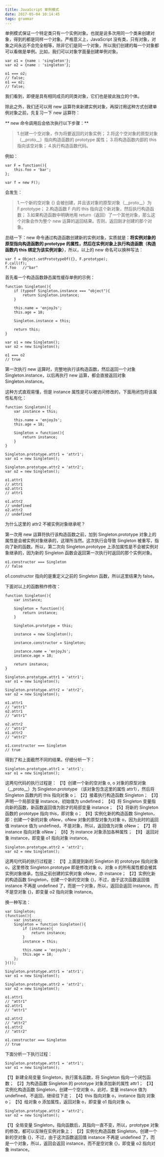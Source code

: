 ```yaml
---
title: JavaScript 单例模式
date: 2017-05-04 10:14:45
tags: grammar
---
```


单例模式保证一个特定类只有一个实例对象。也就是说多次用同一个类来创建对象，得到的都是同样一个对象。严格意义上，JavaScript 没有类，只有对象，对象之间永远不会完全相等，除非它们是同一个对象，所以我们创建的每一个对象都可以看做是单例。比如，我们可以对象字面量创建单例对象。


<!-- more -->

```
var o1 = {name : 'singleton'};
var o2 = {name : 'singleton'};

o1 === o2;
// false;
o1 == o2;
// false;
```

我们看到，即便是具有相同成员的同类对象，它们也是彼此独立的个体。

除此之外，我们还可以用 new 运算符来新建实例对象，再探讨用这种方式创建单例对象之前，先复习一下 new 运算符：

** new 命令调用后会依次执行以下步骤：**

> 1.创建一个空对象，作为将要返回的对象实例；
> 2.将这个空对象的原型对象（\_\_proto\_\_）指向构造函数的 prototype 属性；
> 3.将构造函数内部的 this 指向该空对象；
> 4.执行构造函数代码。

例如：

```
var F = function(){
    this.foo = 'bar';
};

var f = new F();
```

会发生：

> 1.一个新的空对象 {} 会被创建，并且该对象的原型对象（\_\_proto\_\_）为 F.prototype；
> 2.构造函数 F 内的 this 指向这个新对象，然后执行构造函数；
> 3.如果构造函数中明确地用 return（返回）了一个其他对象，那么这个对象会作为整个 new 运算的返回结果。否则，返回刚才创建的那个对象。

总结一下：new 命令通过构造函数创建新的实例对象，实质就是：**将实例对象的原型指向构造函数的 prototype 的属性，然后在实例对象上执行构造函数（构造函数内 this 绑定为该实例对象）**，所以，以上的 new 命名可以换种写法：

```
var f = Object.setPrototypeOf({}, F.prototype);
F.call(f);
f.foo   //"bar"
```

首先看一个构造函数静态属性缓存单例的示例：

```
function Singleton(){
    if (typeof Singleton.instance === "object"){
        return Singleton.instance;
    }

    this.name = 'enjoyJs';
    this.age = 18;

    Singleton.instance = this;

    return this;
}

var o1 = new Singleton();
var o2 = new Singleton();

o1 === o2
// true
```

第一次执行 new 运算时，完整地执行该构造函数，然后返回一个对象 Singleton.instance，以后再执行 new 运算，都会直接返回对象 Singleton.instance。

这种方式直观易懂，但是 instance 属性是可以被访问修改的，下面用闭包将该属性私有化：

```
function Singleton(){
    var instance = this;

    this.name = 'enjoyJs';
    this.age = 18;

    Singleton = function(){
        return instance;
    }
}

Singleton.prototype.attr1 = 'attr1';
var o1 = new Singleton();

Singleton.prototype.attr2 = 'attr2';
var o2 = new Singleton();

o1.attr1
// attr1
o2.attr1
// attr1

o1.attr2
// undefined
o2.attr2
// undefined
```

为什么这里的 attr2 不被实例对象继承呢？

第一次用 new 运算符执行该构造函数之前，加到 Singleton.prototype 对象上的属性是会被实例对象继承的，这理所当然。这次执行会导致 Singleton 被重写，指向了新的函数。所以，第二次向 Singleton.prototype 上添加属性是不会被实例对象继承的，因为新的 Singleton 函数会返回第一次执行时返回的那个实例对象。

```
o1.constructor === Singleton
// false
```

o1.constructor 指向的是重定义之前的 Singleton 函数，所以这里结果为 false。

下面对以上的函数稍作修改：

```
function Singleton(){
    var instance;

    Singleton = function(){
        return instance;
    }

    Singleton.prototype = this;

    instance = new Singleton();

    instance.constructor = Singleton;

    instance.name = 'enjoyJs';
    instance.age = 18;

    return instance;
}

Singleton.prototype.attr1 = 'attr1';
var o1 = new Singleton();

Singleton.prototype.attr2 = 'attr2';
var o2 = new Singleton();

o1.attr1
// "attr1"
o2.attr1
// "attr1"

o2.attr2
// "attr2"
o1.attr2
// "attr2"

o1.constructor === Singleton
// true
```

得到了和上面截然不同的结果。仔细分析一下：

```
Singleton.prototype.attr1 = 'attr1';
var o1 = new Singleton();
```

这两句代码的执行过程是：
【1】创建一个新的空对象 o, o 对象的原型对象（\_\_proto\_\_）为 Singleton.prototype （该对象包含这里的属性 attr1），然后将 Singleton 函数内的 this 指向对象 o；
【2】接着执行构造函数 Singleton；
【3】声明一个局部变量 instance，初始值为 undefined；
【4】将 Singleton 变量指向新的函数，新函数返回值为刚才的局部变量 instance；
【5】将新的 Singleton 函数的 prototype 指向 this，即对象 o；
【6】实例化新的构造函数 Singleton，即：创建一个新的对象 oNew，oNew 对象的原型对象为对象 o，因为此时的返回值 instance 值为 undefined，不是对象，所以，返回值为对象 oNew；
【7】将 instance 指向对象 oNew；
【8】为 instance 对象添加各种属性；
【9】 返回对象 instance，即变量 o1 指向对象 instance。


```
Singleton.prototype.attr2 = 'attr2';
var o2 = new Singleton();
```

这两句代码的执行过程是：
【1】上面提到新的 Singleton 的 prototype 指向对象 o，这里修改 Singleton.prototype 即是修改对象 o，对象 o 的所有属性都会被其实例对象继承，包括之前创建的实例对象 oNew，亦 instance；
【2】实例化新的构造函数 Singleton，创建一个新的空对象 {}，不过，由于这次函数返回值 instance 不再是 undefined 了，而是一个对象，所以，返回会返回 instance，而不是空对象 {}，即变量 o2 指向对象 instance。

换一种写法：

```
var Singleton;
(function(){
    var instance;
    Singleton = function Singleton(){
        if (instance){
            return instance;
        }
        instance = this;
        
        this.name = 'enjoyJs';
        this.age = 18;
    };
}());

Singleton.prototype.attr1 = 'attr1';
var o1 = new Singleton();

Singleton.prototype.attr2 = 'attr2';
var o2 = new Singleton();

o1.attr1
// "attr1"
o2.attr1
// "attr1"

o2.attr2
// "attr2"
o1.attr2
// "attr2"

o1.constructor === Singleton
// true
```

下面分析一下执行过程：

```
Singleton.prototype.attr1 = 'attr1';
var o1 = new Singleton();
```

【1】新建全局变量 Singleton，执行匿名函数，将 Singleton 指向一个闭包函数；
【2】为构造函数 Singleton 的 prototype 对象添加新的属性 attr1；
【3】实例化构造函数 Singleton，创建一个空对象 o，此时，变量 instance 值为 undefined，不返回，继续往下走；
【4】this 指向对象 o，instance 指向 对象 o；
【5】给对象 o 添加属性，返回对象 o，即变量 o1 指向对象 o。

```
Singleton.prototype.attr2 = 'attr2';
var o2 = new Singleton();
```

【1】全局变量 Singleton，指向函数后，其指向一直不变，所以，prototype 对象的修改，都可以反映在实例对象上；
【2】实例化构造函数 Singleton，创建一个新的空对象 {}，不过，由于这次函数返回值 instance 不再是 undefined 了，而是一个对象，所以，返回会返回 instance，而不是空对象 {}，即变量 o2 指向对象 instance。




